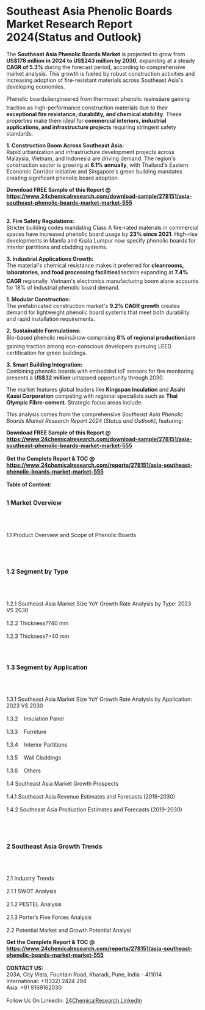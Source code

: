 <h1>Southeast Asia Phenolic Boards Market Research Report 2024(Status and Outlook)</h1><p>The <strong>Southeast Asia Phenolic Boards Market</strong> is projected to grow from <strong>US$178 million in 2024 to US$243 million by 2030</strong>, expanding at a steady <strong>CAGR of 5.3%</strong> during the forecast period, according to comprehensive market analysis. This growth is fueled by robust construction activities and increasing adoption of fire-resistant materials across Southeast Asia's developing economies.</p><p>Phenolic boardsâengineered from thermoset phenolic resinsâare gaining traction as high-performance construction materials due to their <strong>exceptional fire resistance, durability, and chemical stability</strong>. These properties make them ideal for <strong>commercial interiors, industrial applications, and infrastructure projects</strong> requiring stringent safety standards.</p><p><strong>1. Construction Boom Across Southeast Asia:</strong><br>
Rapid urbanization and infrastructure development projects across Malaysia, Vietnam, and Indonesia are driving demand. The region's construction sector is growing at <strong>6.1% annually</strong>, with Thailand's Eastern Economic Corridor initiative and Singapore's green building mandates creating significant phenolic board adoption.</p><div><b>Download FREE Sample of this Report @ 
            <a href="https://www.24chemicalresearch.com/download-sample/278151/asia-southeast-phenolic-boards-market-market-555">
            https://www.24chemicalresearch.com/download-sample/278151/asia-southeast-phenolic-boards-market-market-555</a></b></div><br><p><strong>2. Fire Safety Regulations:</strong><br>
Stricter building codes mandating Class A fire-rated materials in commercial spaces have increased phenolic board usage by <strong>23% since 2021</strong>. High-rise developments in Manila and Kuala Lumpur now specify phenolic boards for interior partitions and cladding systems.</p><p><strong>3. Industrial Applications Growth:</strong><br>
The material's chemical resistance makes it preferred for <strong>cleanrooms, laboratories, and food processing facilities</strong>âsectors expanding at <strong>7.4% CAGR</strong> regionally. Vietnam's electronics manufacturing boom alone accounts for 18% of industrial phenolic board demand.</p><p><strong>1. Modular Construction:</strong><br>
The prefabricated construction market's <strong>9.2% CAGR growth</strong> creates demand for lightweight phenolic board systems that meet both durability and rapid installation requirements.</p><p><strong>2. Sustainable Formulations:</strong><br>
Bio-based phenolic resinsânow comprising <strong>8% of regional production</strong>âare gaining traction among eco-conscious developers pursuing LEED certification for green buildings.</p><p><strong>3. Smart Building Integration:</strong><br>
Combining phenolic boards with embedded IoT sensors for fire monitoring presents a <strong>US$32 million</strong> untapped opportunity through 2030.</p><p>The market features global leaders like <strong>Kingspan Insulation</strong> and <strong>Asahi Kasei Corporation</strong> competing with regional specialists such as <strong>Thai Olympic Fibre-cement</strong>. Strategic focus areas include:</p><p>This analysis comes from the comprehensive <em>Southeast Asia Phenolic Boards Market Research Report 2024 (Status and Outlook)</em>, featuring:
    </p><div><b>Download FREE Sample of this Report @ 
            <a href="https://www.24chemicalresearch.com/download-sample/278151/asia-southeast-phenolic-boards-market-market-555">
            https://www.24chemicalresearch.com/download-sample/278151/asia-southeast-phenolic-boards-market-market-555</a></b></div><br><div><b>Get the Complete Report & TOC @ 
            <a href="https://www.24chemicalresearch.com/reports/278151/asia-southeast-phenolic-boards-market-market-555">
            https://www.24chemicalresearch.com/reports/278151/asia-southeast-phenolic-boards-market-market-555</a></b></div><br>
            <b>Table of Content:</b><p><h2><span style="font-size:16px"><strong>1 Market Overview&nbsp;&nbsp; &nbsp;</strong></span></h2><br />
<br />
<p>1.1 Product Overview and Scope of Phenolic Boards&nbsp;</p><br />
<br />
<h2><strong><span style="font-size:16px">1.2 Segment by Type&nbsp;&nbsp; &nbsp;</span></strong></h2><br />
<br />
<p>1.2.1 Southeast Asia Market Size YoY Growth Rate Analysis by Type: 2023 VS 2030&nbsp;&nbsp; &nbsp;<br /><br />
1.2.2 Thickness??40 mm&nbsp;&nbsp; &nbsp;<br /><br />
1.2.3 Thickness?>40 mm<br /><br />
<br />
<h2><span style="font-size:16px"><strong>1.3 Segment by Application&nbsp;&nbsp;</strong></span></h2><br />
<br />
<p>1.3.1 Southeast Asia Market Size YoY Growth Rate Analysis by Application: 2023 VS 2030&nbsp;&nbsp; &nbsp;<br /><br />
1.3.2&nbsp;&nbsp; &nbsp;Insulation Panel<br /><br />
1.3.3&nbsp;&nbsp; &nbsp;Furniture<br /><br />
1.3.4&nbsp;&nbsp; &nbsp;Interior Partitions<br /><br />
1.3.5&nbsp;&nbsp; &nbsp;Wall Claddings<br /><br />
1.3.6&nbsp;&nbsp; &nbsp;Others<br /><br />
1.4 Southeast Asia Market Growth Prospects&nbsp;&nbsp; &nbsp;<br /><br />
1.4.1 Southeast Asia Revenue Estimates and Forecasts (2019-2030)&nbsp;&nbsp; &nbsp;<br /><br />
1.4.2 Southeast Asia Production Estimates and Forecasts (2019-2030)&nbsp;&nbsp;</p><br />
<br />
<h2><span style="font-size:16px"><strong>2 Southeast Asia Growth Trends&nbsp;&nbsp; &nbsp;</strong></span></h2><br />
<br />
<p>2.1 Industry Trends&nbsp;&nbsp; &nbsp;<br /><br />
2.1.1 SWOT Analysis&nbsp;&nbsp; &nbsp;<br /><br />
2.1.2 PESTEL Analysis&nbsp;&nbsp; &nbsp;<br /><br />
2.1.3 Porter&rsquo;s Five Forces Analysis&nbsp;&nbsp; &nbsp;<br /><br />
2.2 Potential Market and Growth Potential Analysi</p><div><b>Get the Complete Report & TOC @ 
            <a href="https://www.24chemicalresearch.com/reports/278151/asia-southeast-phenolic-boards-market-market-555">
            https://www.24chemicalresearch.com/reports/278151/asia-southeast-phenolic-boards-market-market-555</a></b></div><br><b>CONTACT US:</b><br>
            203A, City Vista, Fountain Road, Kharadi, Pune, India - 411014<br>
            International: +1(332) 2424 294<br>
            Asia: +91 9169162030 <br><br>
            Follow Us On LinkedIn: <a href="https://www.linkedin.com/company/24chemicalresearch/">24ChemicalResearch LinkedIn</a>